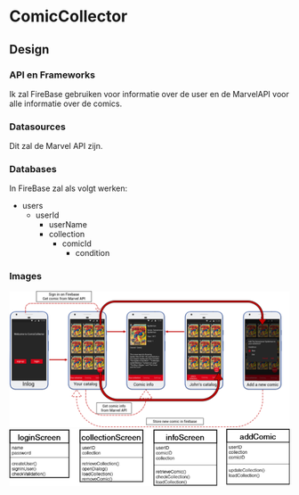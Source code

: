 # ComicCollector
## Design
### API en Frameworks
Ik zal FireBase gebruiken voor informatie over de user en de MarvelAPI voor alle informatie over de comics.
### Datasources
Dit zal de Marvel API zijn.
### Databases
In FireBase zal als volgt werken:
- users
    - userId
        - userName
        - collection
            - comicId
                - condition

### Images
![Schedule](doc/schema.png)
![Diagrams](doc/diagrams.png)







